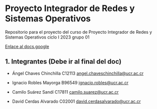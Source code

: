 # Proyecto Integrador de Redes y Sistemas Operativos

Repositorio para el proyecto  del curso de Proyecto Integrador de Redes y Sistemas Operativos ciclo I 2023 grupo 01

[Enlace al docs.google](https://docs.google.com/document/d/10L8kM7qYIKsOVK85LlFsSmQQPOhCoMRJuhMxhY76kJw/edit)

## 1. Integrantes (Debe ir al final del doc)

- Ángel Chaves Chinchilla C12113
angel.chaveschinchilla@ucr.ac.cr

- Ignacio Robles Mayorga B96549
ignacio.robles@ucr.ac.cr

- Camilo Suárez Sandí C17811
camilo.suarez@ucr.ac.cr

- David Cerdas Alvarado C02001
david.cerdasalvarado@ucr.ac.cr
